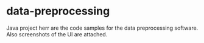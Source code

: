 # data-preprocessing
Java project
herr are the code samples for the data preprocessing software. Also screenshots of the UI are attached.
